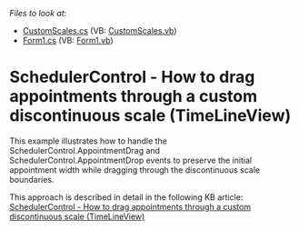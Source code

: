 <!-- default file list -->
*Files to look at*:

* [CustomScales.cs](./CS/WindowsFormsApplication1/CustomScales.cs) (VB: [CustomScales.vb](./VB/WindowsFormsApplication1/CustomScales.vb))
* [Form1.cs](./CS/WindowsFormsApplication1/Form1.cs) (VB: [Form1.vb](./VB/WindowsFormsApplication1/Form1.vb))
<!-- default file list end -->
# SchedulerControl - How to drag appointments through a custom discontinuous scale (TimeLineView)


<p>This example illustrates how to handle the SchedulerControl.AppointmentDrag and SchedulerControl.AppointmentDrop events to preserve the initial appointment width while dragging through the discontinuous scale boundaries.</p><p>This approach is described in detail in the following KB article: <a href="https://www.devexpress.com/Support/Center/p/KA18723">SchedulerControl - How to drag appointments through a custom discontinuous scale (TimeLineView)</a></p><br />


<br/>


